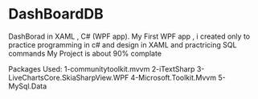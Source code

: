 # DashBoardDB
DashBorad in XAML , C# (WPF app).
My First WPF app , i created only to practice programming in c# and design in XAML and practricing SQL commands
My Project is about 90% complate

Packages Used:
1-communitytoolkit.mvvm
2-iTextSharp
3-LiveChartsCore.SkiaSharpView.WPF
4-Microsoft.Toolkit.Mvvm
5-MySql.Data
